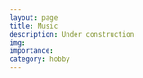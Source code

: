 ```yaml
---
layout: page
title: Music
description: Under construction
img:
importance: 
category: hobby
---
```

